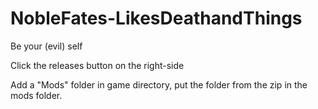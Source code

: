 # NobleFates-LikesDeathandThings
Be your (evil) self

Click the releases button on the right-side

Add a "Mods" folder in game directory, put the folder from the zip in the mods folder.
